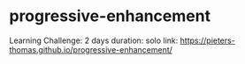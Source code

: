 # progressive-enhancement
Learning Challenge: 2 days duration: solo
link: https://pieters-thomas.github.io/progressive-enhancement/
